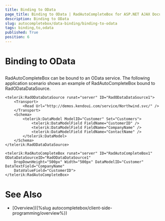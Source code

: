 ```yaml
---
title: Binding to OData
page_title: Binding to OData | RadAutoCompleteBox for ASP.NET AJAX Documentation
description: Binding to OData
slug: autocompletebox/data-binding/binding-to-odata
tags: binding,to,odata
published: True
position: 6
---
```


# Binding to OData



## 

RadAutoCompleteBox can be bound to an OData service. The following application scenario shows an example of RadAutoCompleteBox bound to RadODataDataSource.



````ASPNET
<telerik:RadODataDataSource runat="server" ID="RadODataDataSource1">
	<Transport>
		<Read Url="http://demos.kendoui.com/service/Northwind.svc/" />
	</Transport>
	<Schema>
		<telerik:DataModel ModelID="Customer" Set="Customers">
			<telerik:DataModelField FieldName="CustomerID" />
			<telerik:DataModelField FieldName="CompanyName" />
			<telerik:DataModelField FieldName="ContactName" />
		</telerik:DataModel>
	</Schema>
</telerik:RadODataDataSource>

<telerik:RadAutoCompleteBox runat="server" ID="RadAutoCompleteBox1" ODataDataSourceID="RadODataDataSource1"
	DropDownHeight="500px" Width="500px" DataModelID="Customer" DataTextField="CompanyName"
	DataValueField="CustomerID">
</telerik:RadAutoCompleteBox>
````


# See Also

 * [Overview]({%slug autocompletebox/client-side-programming/overview%})
